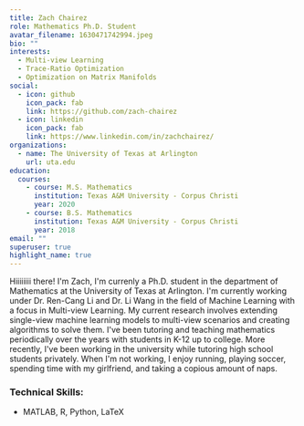 ```yaml
---
title: Zach Chairez
role: Mathematics Ph.D. Student
avatar_filename: 1630471742994.jpeg
bio: ""
interests:
  - Multi-view Learning
  - Trace-Ratio Optimization
  - Optimization on Matrix Manifolds
social:
  - icon: github
    icon_pack: fab
    link: https://github.com/zach-chairez
  - icon: linkedin
    icon_pack: fab
    link: https://www.linkedin.com/in/zachchairez/
organizations:
  - name: The University of Texas at Arlington
    url: uta.edu
education:
  courses:
    - course: M.S. Mathematics
      institution: Texas A&M University - Corpus Christi
      year: 2020
    - course: B.S. Mathematics
      institution: Texas A&M University - Corpus Christi
      year: 2018
email: ""
superuser: true
highlight_name: true
---
```

<!--StartFragment-->

Hiiiiiiii there! I'm Zach, I'm currenly a Ph.D. student in the department of Mathematics at the University of Texas at Arlington. I'm currently working under Dr. Ren-Cang Li and Dr. Li Wang in the field of Machine Learning with a focus in Multi-view Learning. My current research involves extending single-view machine learning models to multi-view scenarios and creating algorithms to solve them. I've been tutoring and teaching mathematics periodically over the years with students in K-12 up to college. More recently, I've been working in the university while tutoring high school students privately. When I'm not working, I enjoy running, playing soccer, spending time with my girlfriend, and taking a copious amount of naps.



### **Technical Skills:**

* MATLAB, R, Python, LaTeX

<!--EndFragment-->